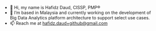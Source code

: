 - 👋 Hi, my name is Hafidz Daud, CISSP, PMP®
- 🌱 I’m based in Malaysia and currently working on the development of Big Data Analytics platform architecture to support select use cases.
- 📫 Reach me at hafidz.daud+github@gmail.com

<!---
Work In Progress
--->
